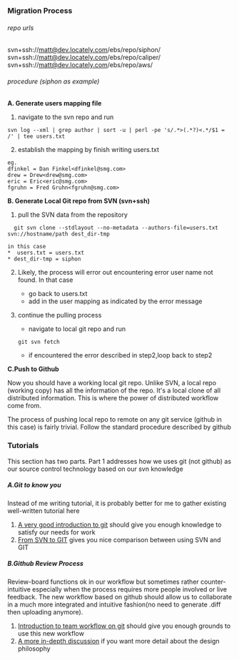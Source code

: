 ### Migration Process
###### repo urls
svn+ssh://matt@dev.locately.com/ebs/repo/siphon/
svn+ssh://matt@dev.locately.com/ebs/repo/caliper/
svn+ssh://matt@dev.locately.com/ebs/repo/aws/
###### procedure (siphon as example)
 **A. Generate users mapping file**

1. navigate to the svn repo and run
```
svn log --xml | grep author | sort -u | perl -pe 's/.*>(.*?)<.*/$1 = /' | tee users.txt
```
2. establish the mapping by finish writing users.txt
```
eg.
dfinkel = Dan Finkel<dfinkel@smg.com>
drew = Drew<drew@smg.com>
eric = Eric<eric@smg.com>
fgruhn = Fred Gruhn<fgruhn@smg.com>
```

**B. Generate Local Git repo from SVN (svn+ssh)**

1.  pull the SVN data from the repository

  ```
    git svn clone --stdlayout --no-metadata --authors-file=users.txt svn://hostname/path dest_dir-tmp

  ```
    in this case
    *  users.txt = users.txt
    * dest_dir-tmp = siphon

2. Likely, the process will error out encountering error user name not found.
   In that case
   * go back to users.txt
   * add in the user mapping as indicated by the error message

3. continue the pulling process
   *  navigate to local git repo and run
   ```
   git svn fetch
   ```
   * if encountered the error described in step2,loop back to step2

**C.Push to Github**

Now  you should have a working local git repo. Unlike SVN, a local repo (working copy) has all the information of the repo. It's a local clone of all distributed information. This is where the power of distributed workflow come from.

The process of pushing local repo to remote on any git service (github in this case) is fairly trivial. Follow the standard procedure described by github


### Tutorials
This section has two parts. Part 1 addresses how we uses git (not github) as our source control technology based on our svn knowledge

##### A.Git to know you
Instead of me writing tutorial, it is probably better for me to gather existing well-written tutorial here

1. [A very good introduction to git](https://www.youtube.com/watch?v=0fKg7e37bQE)
should give you enough knowledge to satisfy our needs for work
2. [From SVN to GIT](https://git-scm.com/course/svn.html) gives you nice comparison between using SVN and GIT



##### B.Github Review Process
Review-board functions ok in our workflow but sometimes rather counter-intuitive especially when the process requires more people involved or live feedback. The new workflow based on github should allow us to collaborate in a much more integrated and intuitive fashion(no need to generate .diff then uploading anymore).

1. [Introduction to team workflow on git](https://www.youtube.com/watch?v=oFYyTZwMyAg&t=453s) should give you enough grounds to use this new workflow
2. [A more in-depth discussion](https://www.youtube.com/watch?v=EwWZbyjDs9c) if you want more detail about the design philosophy
